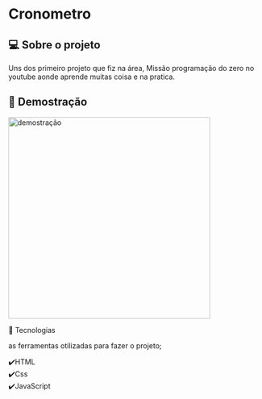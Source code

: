 <h1> Cronometro </h1>

<h2>💻 Sobre o projeto </h2>

<p>Uns dos primeiro projeto que fiz na área, Missão programação do zero no youtube aonde aprende muitas coisa e na pratica.</p>

<h2>📸 Demostração </h2>

<img src="https://user-images.githubusercontent.com/110493728/218839064-268f9151-e6c2-4066-9038-59a4cf9d302b.png" alt="demostração" height="400" />




🚀 Tecnologias

<p>as ferramentas otilizadas para fazer o projeto;</p>

✔️HTML<br>
✔️Css <br>
✔️JavaScript<br>
